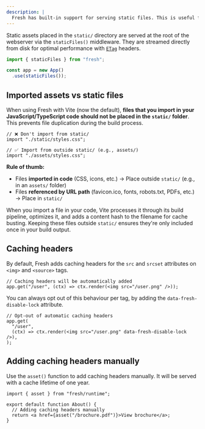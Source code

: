 ```yaml
---
description: |
  Fresh has built-in support for serving static files. This is useful for serving images, CSS, and other static assets.
---
```


Static assets placed in the `static/` directory are served at the root of the
webserver via the `staticFiles()` middleware. They are streamed directly from
disk for optimal performance with
[`ETag`](https://developer.mozilla.org/en-US/docs/Web/HTTP/Reference/Headers/ETag)
headers.

```ts main.ts
import { staticFiles } from "fresh";

const app = new App()
  .use(staticFiles());
```

## Imported assets vs static files

When using Fresh with Vite (now the default), **files that you import in your
JavaScript/TypeScript code should not be placed in the `static/` folder**. This
prevents file duplication during the build process.

```tsx client.ts
// ❌ Don't import from static/
import "./static/styles.css";

// ✅ Import from outside static/ (e.g., assets/)
import "./assets/styles.css";
```

**Rule of thumb:**

- Files **imported in code** (CSS, icons, etc.) → Place outside `static/` (e.g.,
  in an `assets/` folder)
- Files **referenced by URL path** (favicon.ico, fonts, robots.txt, PDFs, etc.)
  → Place in `static/`

When you import a file in your code, Vite processes it through its build
pipeline, optimizes it, and adds a content hash to the filename for cache
busting. Keeping these files outside `static/` ensures they're only included
once in your build output.

## Caching headers

By default, Fresh adds caching headers for the `src` and `srcset` attributes on
`<img>` and `<source>` tags.

```tsx main.tsx
// Caching headers will be automatically added
app.get("/user", (ctx) => ctx.render(<img src="/user.png" />));
```

You can always opt out of this behaviour per tag, by adding the
`data-fresh-disable-lock` attribute.

```tsx main.tsx
// Opt-out of automatic caching headers
app.get(
  "/user",
  (ctx) => ctx.render(<img src="/user.png" data-fresh-disable-lock />),
);
```

## Adding caching headers manually

Use the `asset()` function to add caching headers manually. It will be served
with a cache lifetime of one year.

```tsx routes/about.tsx
import { asset } from "fresh/runtime";

export default function About() {
  // Adding caching headers manually
  return <a href={asset("/brochure.pdf")}>View brochure</a>;
}
```
